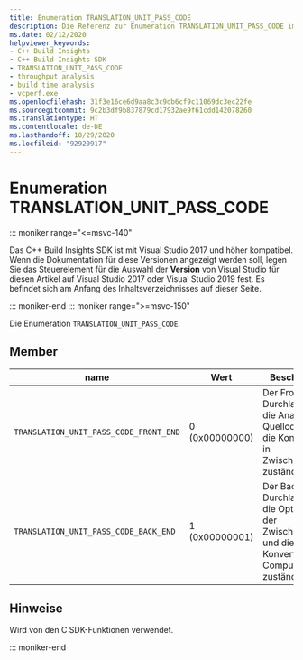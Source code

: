 ```yaml
---
title: Enumeration TRANSLATION_UNIT_PASS_CODE
description: Die Referenz zur Enumeration TRANSLATION_UNIT_PASS_CODE im C++ Build Insights SDK.
ms.date: 02/12/2020
helpviewer_keywords:
- C++ Build Insights
- C++ Build Insights SDK
- TRANSLATION_UNIT_PASS_CODE
- throughput analysis
- build time analysis
- vcperf.exe
ms.openlocfilehash: 31f3e16ce6d9aa8c3c9db6cf9c11069dc3ec22fe
ms.sourcegitcommit: 9c2b3df9b837879cd17932ae9f61cdd142078260
ms.translationtype: HT
ms.contentlocale: de-DE
ms.lasthandoff: 10/29/2020
ms.locfileid: "92920917"
---
```

# <a name="translation_unit_pass_code-enum"></a>Enumeration TRANSLATION_UNIT_PASS_CODE

::: moniker range="<=msvc-140"

Das C++ Build Insights SDK ist mit Visual Studio 2017 und höher kompatibel. Wenn die Dokumentation für diese Versionen angezeigt werden soll, legen Sie das Steuerelement für die Auswahl der **Version** von Visual Studio für diesen Artikel auf Visual Studio 2017 oder Visual Studio 2019 fest. Es befindet sich am Anfang des Inhaltsverzeichnisses auf dieser Seite.

::: moniker-end
::: moniker range=">=msvc-150"

Die Enumeration `TRANSLATION_UNIT_PASS_CODE`.

## <a name="members"></a>Member

| name | Wert | Beschreibung |
|--|--|--|
| `TRANSLATION_UNIT_PASS_CODE_FRONT_END` | 0 (0x00000000) | Der Front-End-Durchlauf, der für die Analyse des Quellcodes und die Konvertierung in Zwischensprache zuständig ist. |
| `TRANSLATION_UNIT_PASS_CODE_BACK_END` | 1 (0x00000001) | Der Back-End--Durchlauf, der für die Optimierung der Zwischensprache und die Konvertierung in Computercode zuständig ist. |

## <a name="remarks"></a>Hinweise

Wird von den C SDK-Funktionen verwendet.

::: moniker-end
